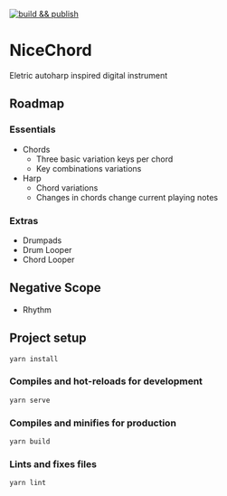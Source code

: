 [![build && publish](https://github.com/mustache1up/nicechord-vue/actions/workflows/main.yml/badge.svg)](https://github.com/mustache1up/nicechord-vue/actions/workflows/main.yml)

# NiceChord

Eletric autoharp inspired digital instrument

## Roadmap

### Essentials

  - Chords
    - Three basic variation keys per chord
    - Key combinations variations
  - Harp
    - Chord variations
    - Changes in chords change current playing notes
  
### Extras

  - Drumpads
  - Drum Looper 
  - Chord Looper

## Negative Scope

  - Rhythm

## Project setup
```
yarn install
```

### Compiles and hot-reloads for development
```
yarn serve
```

### Compiles and minifies for production
```
yarn build
```

### Lints and fixes files
```
yarn lint
```
